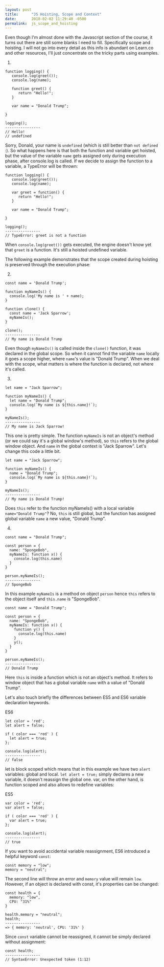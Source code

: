 ```yaml
---
layout: post
title:      "JS Hoisting, Scope and Context"
date:       2018-02-02 11:29:40 -0500
permalink:  js_scope_and_hoisting
---
```


Even though I'm almost done with the Javascript section of the course, it turns out there are still some blanks I need to fill. Specifically scope and hoisting. I will not go into every detail as this info is abundant on Learn.co and other resources, I'll just concentrate on the tricky parts using examples. 

1.
```
function logging() {
   console.log(greet());
   console.log(name);
   
   function greet() {
      return "Hello!";
   }
	 
   var name = "Donald Trump";

}

logging();
----------------
// Hello!
// undefined
```

Sorry, Donald, your name is `undefined` (which is still better than `not defined` :). So what happens here is that both the function and variable get hoisted, but the value of the variable `name` gets assigned only during execution phase, after console.log is called. If we decide to assign the function to a variable, a TypeError will be thrown: 

```
function logging() {
   console.log(greet());
   console.log(name);
   
   var greet = function() {
      return "Hello!";
   }
	 
   var name = "Donald Trump";

}

logging();
----------------
// TypeError: greet is not a function
```

When `console.log(greet())` gets executed, the engine doesn't know yet that `greet` is a function. It's still a hoisted undefined variable. 

The following example demonstrates that the scope created during hoisting is preserved through the execution phase: 

2.
```
const name = 'Donald Trump';
 
function myNameIs() {
  console.log('My name is ' + name);
}
 
function clone() {
  const name = 'Jack Sparrow';
  myNameIs();
}

clone();
----------------
// My name is Donald Trump
```

Even though `myNameIs()` is called inside the `clone()` function, it was declared in the global scope. So when it cannot find the variable `name` locally it goes a scope higher, where `name`'s value is "Donald Trump". When we deal with the scope, what matters is where the function is declared, not where it's called. 

3.
```
let name = "Jack Sparrow";

function myNameIs() {
  let name = "Donald Trump";
  console.log(`My name is ${this.name}!`);
}

myNameIs();
----------------
// My name is Jack Sparrow!
```

This one is pretty simple. The function `myNameIs` is not an object's method (or we could say it's a global window's method), so `this` refers to the global window object. And `name` in the global context is "Jack Sparrow". Let's change this code a little bit. 

```
let name = "Jack Sparrow";

function myNameIs() {
  name = "Donald Trump";
  console.log(`My name is ${this.name}!`);
}

myNameIs();
----------------
// My name is Donald Trump!
```

Does `this` refer to the function myNameIs() with a local variable `name="Donald Trump"`? No, `this` is still global, but the function has assigned global variable `name` a new value, "Donald Trump".

4.
```
const name = "Donald Trump";

const person = {
  name: "SpongeBob",
  myNameIs: function x() {
    console.log(this.name)
  }
}

person.myNameIs();
----------------
// SpongeBob
```

In this example `myNameIs` is a method on object `person` hence `this` refers to the object itself and `this.name` is "SpongeBob". 

```
const name = "Donald Trump";

const person = {
  name: "SpongeBob",
  myNameIs: function x() {
    function y() {
      console.log(this.name)
    }
    y();
  }
}

person.myNameIs();
----------------
// Donald Trump
```
 
Here `this` is inside a function which is not an object's method. It refers to window object that has a global variable `name` with a value of "Donald Trump".

Let's also touch briefly the differences between ES5 and ES6 variable declaration keywords.

ES6
```
let color = 'red';
let alert = false;

if ( color === 'red' ) {
  let alert = true;
};

console.log(alert);
----------------
// false
```

let is block scoped which means that in this example we have two `alert` variables: global and local. `let alert = true;` simply declares a new variable, it doesn't reassign the global one. var, on the other hand, is function scoped and also allows to redefine variables: 

ES5
```
var color = 'red';
var alert = false;

if ( color === 'red' ) {
  var alert = true;
};

console.log(alert);
----------------
// true
```

If you want to avoid accidental variable reassignment, ES6 introduced a helpful keyword `const`:

```
const memory = "low";
memory = "neutral";
```

The second line will throw an error and `memory` value will remain `low`. However, if an object is declared with const, it's properties can be changed: 

```
const health = {
  memory: "low",
  CPU: "31%"
}

health.memory = "neutral";
health;
----------------
=> { memory: 'neutral', CPU: '31%' }
```

Since `const` variable cannot be reassigned, it cannot be simply declared without assignment: 

```
const health;
----------------
// SyntaxError: Unexpected token (1:12)
```






